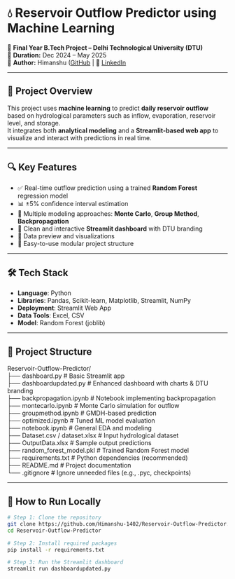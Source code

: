 # 💧 Reservoir Outflow Predictor using Machine Learning

📘 **Final Year B.Tech Project – Delhi Technological University (DTU)**  
📅 **Duration:** Dec 2024 – May 2025  
👤 **Author:** Himanshu ([GitHub](https://github.com/Himanshu-1402) | 🔗 [LinkedIn](https://www.linkedin.com/in/himanshu-saroha-07783122b)


---

## 📌 Project Overview

This project uses **machine learning** to predict **daily reservoir outflow** based on hydrological parameters such as inflow, evaporation, reservoir level, and storage.  
It integrates both **analytical modeling** and a **Streamlit-based web app** to visualize and interact with predictions in real time.

---

## 🔍 Key Features

- ✅ Real-time outflow prediction using a trained **Random Forest** regression model  
- 📊 ±5% confidence interval estimation  
- 🧮 Multiple modeling approaches: **Monte Carlo**, **Group Method**, **Backpropagation**  
- 🎯 Clean and interactive **Streamlit dashboard** with DTU branding  
- 🧾 Data preview and visualizations  
- 📁 Easy-to-use modular project structure  

---

## 🛠 Tech Stack

- **Language**: Python  
- **Libraries**: Pandas, Scikit-learn, Matplotlib, Streamlit, NumPy  
- **Deployment**: Streamlit Web App  
- **Data Tools**: Excel, CSV  
- **Model**: Random Forest (joblib)

---

## 📂 Project Structure

Reservoir-Outflow-Predictor/ <br>
├── dashboard.py # Basic Streamlit app <br>
├── dashboardupdated.py # Enhanced dashboard with charts & DTU branding <br>
├── backpropagation.ipynb # Notebook implementing backpropagation <br>
├── montecarlo.ipynb # Monte Carlo simulation for outflow <br>
├── groupmethod.ipynb # GMDH-based prediction <br>
├── optimized.ipynb # Tuned ML model evaluation <br>
├── notebook.ipynb # General EDA and modeling <br>
├── Dataset.csv / dataset.xlsx # Input hydrological dataset <br>
├── OutputData.xlsx # Sample output predictions <br>
├── random_forest_model.pkl # Trained Random Forest model <br>
├── requirements.txt # Python dependencies (recommended) <br>
├── README.md # Project documentation <br>
└── .gitignore # Ignore unneeded files (e.g., .pyc, checkpoints) <br>


---

## 🚀 How to Run Locally

```bash
# Step 1: Clone the repository
git clone https://github.com/Himanshu-1402/Reservoir-Outflow-Predictor.git
cd Reservoir-Outflow-Predictor

# Step 2: Install required packages
pip install -r requirements.txt

# Step 3: Run the Streamlit dashboard
streamlit run dashboardupdated.py

